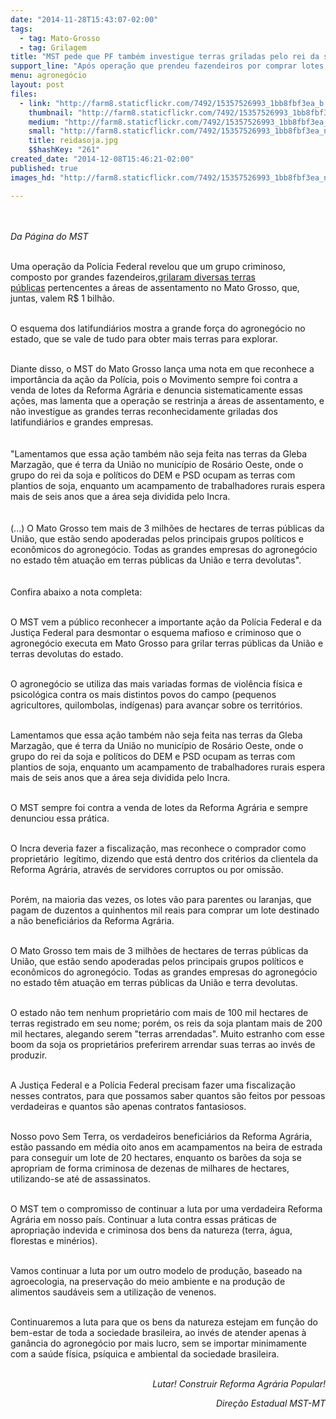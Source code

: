 ```yaml
---
date: "2014-11-28T15:43:07-02:00"
tags:
  - tag: Mato-Grosso
  - tag: Grilagem
title: "MST pede que PF também investigue terras griladas pelo rei da soja, no Mato Grosso"
support_line: "Após operação que prendeu fazendeiros por comprar lotes, Movimento diz que agora é a vez da Gleba Marzagão."
menu: agronegócio
layout: post
files:
  - link: "http://farm8.staticflickr.com/7492/15357526993_1bb8fbf3ea_b.jpg"
    thumbnail: "http://farm8.staticflickr.com/7492/15357526993_1bb8fbf3ea_t.jpg"
    medium: "http://farm8.staticflickr.com/7492/15357526993_1bb8fbf3ea_z.jpg"
    small: "http://farm8.staticflickr.com/7492/15357526993_1bb8fbf3ea_n.jpg"
    title: reidasoja.jpg
    $$hashKey: "261"
created_date: "2014-12-08T15:46:21-02:00"
published: true
images_hd: "http://farm8.staticflickr.com/7492/15357526993_1bb8fbf3ea_n.jpg"

---
```

<div id="content-header">
<div id="content-title">
<p><br />
<br />
<em>Da&nbsp;P&aacute;gina do&nbsp;MST</em><br />
&nbsp;</p>
</div>
</div>

<div id="content-area">
<div id="default-content">
<div id="node-16805">
<div>
<div>
<p>Uma opera&ccedil;&atilde;o da Pol&iacute;cia Federal revelou que um grupo criminoso, composto por grandes fazendeiros,<a href="http://www.mst.org.br/node/16803">grilaram diversas terras p&uacute;blicas</a>&nbsp;pertencentes a &aacute;reas de assentamento no&nbsp;Mato Grosso, que, juntas, valem R$ 1 bilh&atilde;o.</p>

<p><br />
O esquema dos latifundi&aacute;rios mostra a grande for&ccedil;a do agroneg&oacute;cio no estado, que se vale de tudo para obter mais terras para explorar.</p>

<p><br />
Diante disso, o MST do Mato Grosso lan&ccedil;a uma nota em que reconhece a import&acirc;ncia da a&ccedil;&atilde;o da Pol&iacute;cia, pois o&nbsp;Movimento sempre foi contra a venda de lotes da Reforma Agr&aacute;ria e denuncia sistematicamente essas a&ccedil;&otilde;es, mas lamenta que a opera&ccedil;&atilde;o se restrinja a &aacute;reas de assentamento, e n&atilde;o investigue as grandes terras reconhecidamente griladas dos latifundi&aacute;rios e grandes empresas.<br />
<br />
<br />
&quot;Lamentamos que essa a&ccedil;&atilde;o tamb&eacute;m n&atilde;o seja feita nas terras da Gleba Marzag&atilde;o, que &eacute; terra da Uni&atilde;o no munic&iacute;pio de Ros&aacute;rio Oeste, onde o grupo do rei da soja e pol&iacute;ticos do DEM e PSD ocupam as terras com plantios de soja, enquanto um acampamento de trabalhadores rurais espera mais de seis anos que a &aacute;rea seja dividida pelo Incra.&nbsp;<br />
<br />
<br />
(...) O Mato Grosso tem mais de 3 milh&otilde;es de hectares de terras p&uacute;blicas da Uni&atilde;o, que est&atilde;o sendo apoderadas pelos principais grupos pol&iacute;ticos e econ&ocirc;micos do agroneg&oacute;cio. Todas as grandes empresas do agroneg&oacute;cio no estado t&ecirc;m atua&ccedil;&atilde;o em terras p&uacute;blicas da Uni&atilde;o e terra devolutas&quot;.&nbsp;<br />
<br />
<br />
Confira abaixo a nota completa:</p>

<p><br />
O MST vem a p&uacute;blico reconhecer a importante a&ccedil;&atilde;o da Pol&iacute;cia Federal e da Justi&ccedil;a Federal para desmontar o esquema mafioso e criminoso que o agroneg&oacute;cio executa em Mato Grosso para grilar terras p&uacute;blicas da Uni&atilde;o e terras devolutas do estado.</p>

<p><br />
O agroneg&oacute;cio se utiliza das mais variadas formas de viol&ecirc;ncia f&iacute;sica e psicol&oacute;gica contra os mais distintos povos do campo (pequenos agricultores, quilombolas, ind&iacute;genas) para avan&ccedil;ar sobre os territ&oacute;rios.</p>

<p><br />
Lamentamos que essa a&ccedil;&atilde;o tamb&eacute;m n&atilde;o seja feita nas terras da Gleba Marzag&atilde;o, que &eacute; terra da Uni&atilde;o no munic&iacute;pio de Ros&aacute;rio Oeste, onde o grupo do rei da soja e pol&iacute;ticos do DEM e PSD ocupam as terras com plantios de soja, enquanto um acampamento de trabalhadores rurais espera mais de seis anos que a &aacute;rea seja dividida pelo Incra.</p>

<p><br />
O MST sempre foi contra a venda de lotes da Reforma Agr&aacute;ria e sempre denunciou essa pr&aacute;tica.</p>

<p><br />
O Incra deveria fazer a fiscaliza&ccedil;&atilde;o, mas reconhece o comprador como propriet&aacute;rio&nbsp; leg&iacute;timo, dizendo que est&aacute; dentro dos crit&eacute;rios da clientela da Reforma Agr&aacute;ria, atrav&eacute;s de servidores corruptos ou por omiss&atilde;o.</p>

<p><br />
Por&eacute;m, na maioria das vezes, os lotes v&atilde;o para parentes ou laranjas, que pagam de duzentos a quinhentos mil reais para comprar um lote destinado a n&atilde;o benefici&aacute;rios da Reforma Agr&aacute;ria.</p>

<p><br />
O Mato Grosso tem mais de 3 milh&otilde;es de hectares de terras p&uacute;blicas da Uni&atilde;o, que est&atilde;o sendo apoderadas pelos principais grupos pol&iacute;ticos e econ&ocirc;micos do agroneg&oacute;cio. Todas as grandes empresas do agroneg&oacute;cio no estado t&ecirc;m atua&ccedil;&atilde;o em terras p&uacute;blicas da Uni&atilde;o e terra devolutas.</p>

<p><br />
O estado n&atilde;o tem nenhum propriet&aacute;rio com mais de 100 mil hectares de terras registrado em seu nome; por&eacute;m, os reis da soja plantam mais de 200 mil hectares, alegando serem &quot;terras arrendadas&quot;. Muito estranho com esse boom da soja os propriet&aacute;rios preferirem arrendar suas terras ao inv&eacute;s de produzir.</p>

<p><br />
A Justi&ccedil;a Federal e a Pol&iacute;cia Federal precisam fazer uma fiscaliza&ccedil;&atilde;o nesses contratos, para que possamos saber quantos s&atilde;o feitos por pessoas verdadeiras e quantos s&atilde;o apenas contratos fantasiosos.</p>

<p><br />
Nosso povo Sem Terra, os verdadeiros benefici&aacute;rios da Reforma Agr&aacute;ria, est&atilde;o passando em m&eacute;dia oito anos em acampamentos na beira de estrada para conseguir um lote de 20 hectares, enquanto os bar&otilde;es da soja se apropriam de forma criminosa de dezenas de milhares de hectares, utilizando-se at&eacute; de assassinatos.</p>

<p><br />
O MST tem o compromisso de continuar a luta por uma verdadeira Reforma Agr&aacute;ria em nosso pa&iacute;s. Continuar a luta contra essas pr&aacute;ticas de apropria&ccedil;&atilde;o indevida e criminosa dos bens da natureza (terra, &aacute;gua, florestas e min&eacute;rios).</p>

<p><br />
Vamos continuar a luta por um outro modelo de produ&ccedil;&atilde;o, baseado na agroecologia, na preserva&ccedil;&atilde;o do meio ambiente e na produ&ccedil;&atilde;o de alimentos saud&aacute;veis sem a utiliza&ccedil;&atilde;o de venenos.</p>

<p><br />
Continuaremos a luta para que os bens da natureza estejam em fun&ccedil;&atilde;o do bem-estar de toda a sociedade brasileira, ao inv&eacute;s de atender apenas &agrave; gan&acirc;ncia do agroneg&oacute;cio por mais lucro, sem se importar minimamente com a sa&uacute;de f&iacute;sica, ps&iacute;quica e ambiental da sociedade brasileira.</p>

<p style="text-align: right;"><br />
<em>Lutar! Construir Reforma Agr&aacute;ria Popular!</em></p>

<p style="text-align: right;"><em>Dire&ccedil;&atilde;o Estadual MST-MT</em></p>
</div>
</div>
</div>
</div>
</div>
